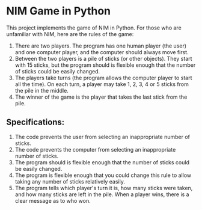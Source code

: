 # NIM Game in Python

This project implements the game of NIM in Python. For those who are unfamiliar with NIM, here are the rules of the game:

1) There are two players. The program has one human player (the user) and one computer player, and the computer should always move first.
2) Between the two players is a pile of sticks (or other objects). They start with 15 sticks, but the program should is flexible enough that the number of sticks could be easily changed.
3) The players take turns (the program allows the computer player to start all the time). On each turn, a player may take 1, 2, 3, 4 or 5 sticks from the pile in the middle. 
4) The winner of the game is the player that takes the last stick from the pile.

## Specifications:
1) The code prevents the user from selecting an inappropriate number of sticks.
2) The code prevents the computer from selecting an inappropriate number of sticks.
3) The program should is flexible enough that the number of sticks could be easily changed.
4) The program is flexible enough that you could change this rule to allow taking any number of sticks relatively easily.
5) The program tells which player's turn it is, how many sticks were taken, and how many sticks are left in the pile. When a player wins, there is a clear message as to who won.

